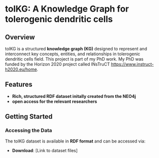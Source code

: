 # **tolKG: A Knowledge Graph for tolerogenic dendritic cells**  

## **Overview**  
tolKG is a structured **knowledge graph (KG)** designed to represent and interconnect key concepts, entities, and relationships in tolerogenic dendritic cells field. This project is part of my PhD work. My PhD was funded by the Horizon 2020 project called INsTruCT https://www.instruct-h2020.eu/home. 

## **Features**  
- **Rich, structured RDF dataset initally created from the NEO4j**  
- **open access for the relevant researchers**  

## **Getting Started**  
### **Accessing the Data**  
The tolKG dataset is available in **RDF format** and can be accessed via:  
- **Download**: [Link to dataset files]  



